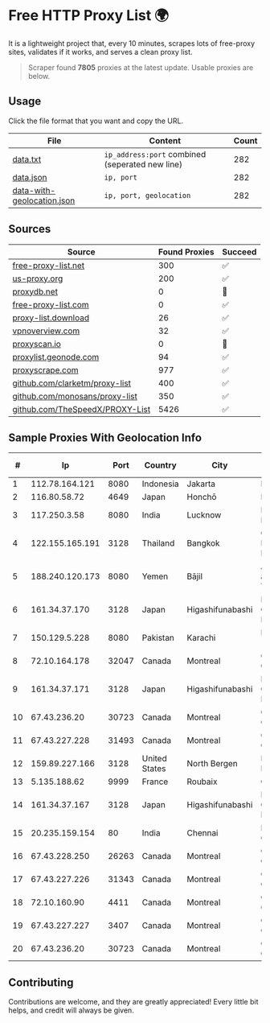 
# Free HTTP Proxy List 🌍

It is a lightweight project that, every 10 minutes, scrapes lots of free-proxy sites, validates if it works, and serves a clean proxy list.


> Scraper found **7805** proxies at the latest update. Usable proxies are below.

## Usage

Click the file format that you want and copy the URL.


|File|Content|Count|
|----|-------|-----|
|[data.txt](https://raw.githubusercontent.com/themiralay/Proxy-List-World/master/data.txt)|`ip_address:port` combined (seperated new line)|282|
|[data.json](https://raw.githubusercontent.com/themiralay/Proxy-List-World/master/data.json)|`ip, port`|282|
|[data-with-geolocation.json](https://raw.githubusercontent.com/themiralay/Proxy-List-World/master/data-with-geolocation.json)|`ip, port, geolocation`|282|

## Sources

|Source|Found Proxies|Succeed|
|------|-------------|-------|
|[free-proxy-list.net](https://free-proxy-list.net)|300|✅|
|[us-proxy.org](https://www.us-proxy.org)|200|✅|
|[proxydb.net](http://proxydb.net)|0|🚫|
|[free-proxy-list.com](https://free-proxy-list.com/?page=&port=&type%5B%5D=http&type%5B%5D=https&up_time=0&search=Search)|0|✅|
|[proxy-list.download](https://www.proxy-list.download/HTTP)|26|✅|
|[vpnoverview.com](https://vpnoverview.com/privacy/anonymous-browsing/free-proxy-servers)|32|✅|
|[proxyscan.io](https://www.proxyscan.io)|0|🚫|
|[proxylist.geonode.com](https://proxylist.geonode.com/api/proxy-list?limit=300&page=1&sort_by=lastChecked&sort_type=desc&protocols=http,https)|94|✅|
|[proxyscrape.com](https://api.proxyscrape.com/v2/?request=displayproxies&protocol=http&timeout=10000&country=all&ssl=all&anonymity=all)|977|✅|
|[github.com/clarketm/proxy-list](https://raw.githubusercontent.com/clarketm/proxy-list/master/proxy-list-raw.txt)|400|✅|
|[github.com/monosans/proxy-list](https://raw.githubusercontent.com/monosans/proxy-list/main/proxies/http.txt)|350|✅|
|[github.com/TheSpeedX/PROXY-List](https://raw.githubusercontent.com/TheSpeedX/PROXY-List/master/http.txt)|5426|✅|


## Sample Proxies With Geolocation Info

|#|Ip|Port|Country|City|Internet Service Provider|
|-|--|----|-------|----|-------------------------|
|1|112.78.164.121|8080|Indonesia|Jakarta|Biznet Networks|
|2|116.80.58.72|4649|Japan|Honchō|InfoSphere|
|3|117.250.3.58|8080|India|Lucknow|Bharat Sanchar Nigam Ltd|
|4|122.155.165.191|3128|Thailand|Bangkok|CAT Telecom Public Company Limited|
|5|188.240.120.173|8080|Yemen|Bājil|AS30873 annoucement YemenNet|
|6|161.34.37.170|3128|Japan|Higashifunabashi|NTT PC Communications, Inc.|
|7|150.129.5.228|8080|Pakistan|Karachi|Ebone Network (Pvt) Ltd|
|8|72.10.164.178|32047|Canada|Montreal|GloboTech Communications|
|9|161.34.37.171|3128|Japan|Higashifunabashi|NTT PC Communications, Inc.|
|10|67.43.236.20|30723|Canada|Montreal|GloboTech Communications|
|11|67.43.227.228|31493|Canada|Montreal|GloboTech Communications|
|12|159.89.227.166|3128|United States|North Bergen|DigitalOcean, LLC|
|13|5.135.188.62|9999|France|Roubaix|OVH SAS|
|14|161.34.37.167|3128|Japan|Higashifunabashi|NTT PC Communications, Inc.|
|15|20.235.159.154|80|India|Chennai|Microsoft Corporation|
|16|67.43.228.250|26263|Canada|Montreal|GloboTech Communications|
|17|67.43.227.226|31343|Canada|Montreal|GloboTech Communications|
|18|72.10.160.90|4411|Canada|Montreal|GloboTech Communications|
|19|67.43.227.227|3407|Canada|Montreal|GloboTech Communications|
|20|67.43.236.20|30723|Canada|Montreal|GloboTech Communications|



## Contributing

Contributions are welcome, and they are greatly appreciated! Every
little bit helps, and credit will always be given.

